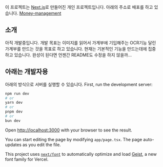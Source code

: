 이 프로젝트는 [Next.js](https://nextjs.org)로 만들어진 개인 프로젝트입니다. 아래의 주소로 배포를 하고 있습니다. [Money-management](project-money-management.vercel.app)

## 소개
아직 개발중입니다. 개발 목표는 이미지를 읽어서 가계부에 기입해주는 OCR기능 달린 가계부를 만드는 것을 목표로 하고 있습니다.
현재는 기본적인 기능을 만드는데에 집중하고 있습니다.
완성이 된다면 언젠간 README도 수정을 하지 않을까...

## 아래는 개발자용

아래의 방식으로 서버를 실행할 수 있습니다.
First, run the development server:

```bash
npm run dev
# or
yarn dev
# or
pnpm dev
# or
bun dev
```

Open [http://localhost:3000](http://localhost:3000) with your browser to see the result.

You can start editing the page by modifying `app/page.tsx`. The page auto-updates as you edit the file.

This project uses [`next/font`](https://nextjs.org/docs/app/building-your-application/optimizing/fonts) to automatically optimize and load [Geist](https://vercel.com/font), a new font family for Vercel.



